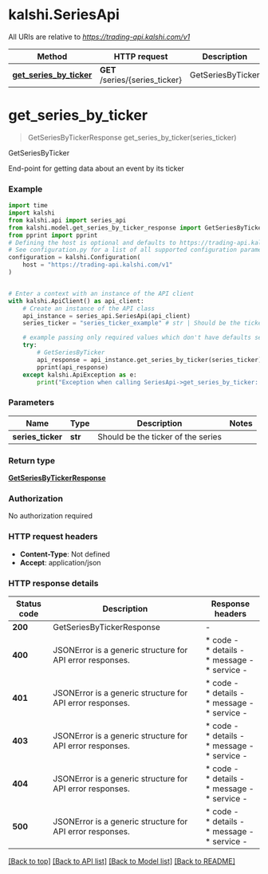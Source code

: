 # kalshi.SeriesApi

All URIs are relative to *https://trading-api.kalshi.com/v1*

Method | HTTP request | Description
------------- | ------------- | -------------
[**get_series_by_ticker**](SeriesApi.md#get_series_by_ticker) | **GET** /series/{series_ticker} | GetSeriesByTicker


# **get_series_by_ticker**
> GetSeriesByTickerResponse get_series_by_ticker(series_ticker)

GetSeriesByTicker

End-point for getting data about an event by its ticker

### Example


```python
import time
import kalshi
from kalshi.api import series_api
from kalshi.model.get_series_by_ticker_response import GetSeriesByTickerResponse
from pprint import pprint
# Defining the host is optional and defaults to https://trading-api.kalshi.com/v1
# See configuration.py for a list of all supported configuration parameters.
configuration = kalshi.Configuration(
    host = "https://trading-api.kalshi.com/v1"
)


# Enter a context with an instance of the API client
with kalshi.ApiClient() as api_client:
    # Create an instance of the API class
    api_instance = series_api.SeriesApi(api_client)
    series_ticker = "series_ticker_example" # str | Should be the ticker of the series

    # example passing only required values which don't have defaults set
    try:
        # GetSeriesByTicker
        api_response = api_instance.get_series_by_ticker(series_ticker)
        pprint(api_response)
    except kalshi.ApiException as e:
        print("Exception when calling SeriesApi->get_series_by_ticker: %s\n" % e)
```


### Parameters

Name | Type | Description  | Notes
------------- | ------------- | ------------- | -------------
 **series_ticker** | **str**| Should be the ticker of the series |

### Return type

[**GetSeriesByTickerResponse**](GetSeriesByTickerResponse.md)

### Authorization

No authorization required

### HTTP request headers

 - **Content-Type**: Not defined
 - **Accept**: application/json


### HTTP response details

| Status code | Description | Response headers |
|-------------|-------------|------------------|
**200** | GetSeriesByTickerResponse |  -  |
**400** | JSONError is a generic structure for API error responses. |  * code -  <br>  * details -  <br>  * message -  <br>  * service -  <br>  |
**401** | JSONError is a generic structure for API error responses. |  * code -  <br>  * details -  <br>  * message -  <br>  * service -  <br>  |
**403** | JSONError is a generic structure for API error responses. |  * code -  <br>  * details -  <br>  * message -  <br>  * service -  <br>  |
**404** | JSONError is a generic structure for API error responses. |  * code -  <br>  * details -  <br>  * message -  <br>  * service -  <br>  |
**500** | JSONError is a generic structure for API error responses. |  * code -  <br>  * details -  <br>  * message -  <br>  * service -  <br>  |

[[Back to top]](#) [[Back to API list]](../README.md#documentation-for-api-endpoints) [[Back to Model list]](../README.md#documentation-for-models) [[Back to README]](../README.md)

